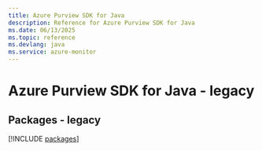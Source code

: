 ```yaml
---
title: Azure Purview SDK for Java
description: Reference for Azure Purview SDK for Java
ms.date: 06/13/2025
ms.topic: reference
ms.devlang: java
ms.service: azure-monitor
---
```

# Azure Purview SDK for Java - legacy
## Packages - legacy
[!INCLUDE [packages](purview-index.md)]